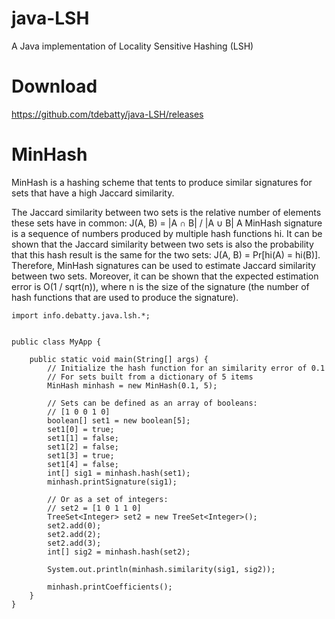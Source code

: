 # java-LSH

A Java implementation of Locality Sensitive Hashing (LSH)


Download
========

https://github.com/tdebatty/java-LSH/releases

MinHash
=====
MinHash is a hashing scheme that tents to produce similar signatures for sets that have a high Jaccard similarity.

The Jaccard similarity between two sets is the relative number of elements these sets have in common: J(A, B) = |A ∩ B| / |A ∪ B| A MinHash signature is a sequence of numbers produced by multiple hash functions hi. It can be shown that the Jaccard similarity between two sets is also the probability that this hash result is the same for the two sets: J(A, B) = Pr[hi(A) = hi(B)]. Therefore, MinHash signatures can be used to estimate Jaccard similarity between two sets. Moreover, it can be shown that the expected estimation error is O(1 / sqrt(n)), where n is the size of the signature (the number of hash functions that are used to produce the signature).


```
import info.debatty.java.lsh.*;


public class MyApp {

    public static void main(String[] args) {
        // Initialize the hash function for an similarity error of 0.1
        // For sets built from a dictionary of 5 items
        MinHash minhash = new MinHash(0.1, 5);
        
        // Sets can be defined as an array of booleans:
        // [1 0 0 1 0]
        boolean[] set1 = new boolean[5];
        set1[0] = true;
        set1[1] = false;
        set1[2] = false;
        set1[3] = true;
        set1[4] = false;
        int[] sig1 = minhash.hash(set1);
        minhash.printSignature(sig1);
        
        // Or as a set of integers:
        // set2 = [1 0 1 1 0]
        TreeSet<Integer> set2 = new TreeSet<Integer>();
        set2.add(0);
        set2.add(2);
        set2.add(3);
        int[] sig2 = minhash.hash(set2);
        
        System.out.println(minhash.similarity(sig1, sig2));
        
        minhash.printCoefficients();
    }
}
```
